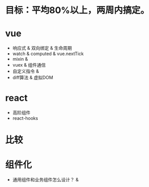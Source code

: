 # 目标：平均80%以上，两周内搞定。
# vue
- 响应式 & 双向绑定 & 生命周期
- watch & computed & vue.nextTick
- mixin & 
- vuex & 组件通信
- 自定义指令 & 
- diff算法 & 虚拟DOM

# react
- 高阶组件
- react-hooks

# 比较

# 组件化
- 通用组件和业务组件怎么设计？ & 
